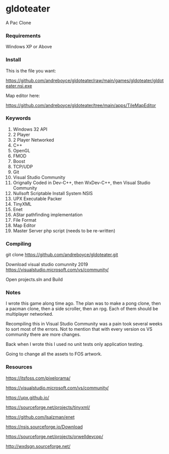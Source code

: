 # gldoteater

A Pac Clone

### Requirements

Windows XP or Above

### Install

This is the file you want:

https://github.com/andreboyce/gldoteater/raw/main/games/gldoteater/gldoteater.nsi.exe

Map editor here:

https://github.com/andreboyce/gldoteater/tree/main/apps/TileMapEditor

### Keywords

1. Windows 32 API
2. 2 Player
3. 2 Player Networked
4. C++
5. OpenGL
6. FMOD
7. Boost
8. TCP/UDP
9. Git
10. Visual Studio Community
11. Orignally Coded in Dev-C++, then WxDev-C++, then Visual Studio Community
12. Nullsoft Scriptable Install System NSIS
13. UPX  Executable Packer
14. TinyXML
15. Enet
16. AStar pathfinding implementation
17. File Format
18. Map Editor
19. Master Server php script (needs to be re-written)

### Compiling

git clone https://github.com/andreboyce/gldoteater.git

Download visual studio comunnity 2019 https://visualstudio.microsoft.com/vs/community/

Open projects.sln and Build

### Notes

I wrote this game along time ago. The plan was to make a pong clone, then a pacman clone, then a side scroller, then an rpg. Each of them should be multiplayer networked.

Recompiling this in Visual Studio Community was a pain took several weeks to sort most of the errors. Not to mention that with every version os VS community there are more changes.

Back when I wrote this I used no unit tests only application testing.

Going to change all the assets to FOS artwork.

### Resources

https://itsfoss.com/pixelorama/

https://visualstudio.microsoft.com/vs/community/

https://upx.github.io/

https://sourceforge.net/projects/tinyxml/

https://github.com/lsalzman/enet

https://nsis.sourceforge.io/Download

https://sourceforge.net/projects/orwelldevcpp/

http://wxdsgn.sourceforge.net/

